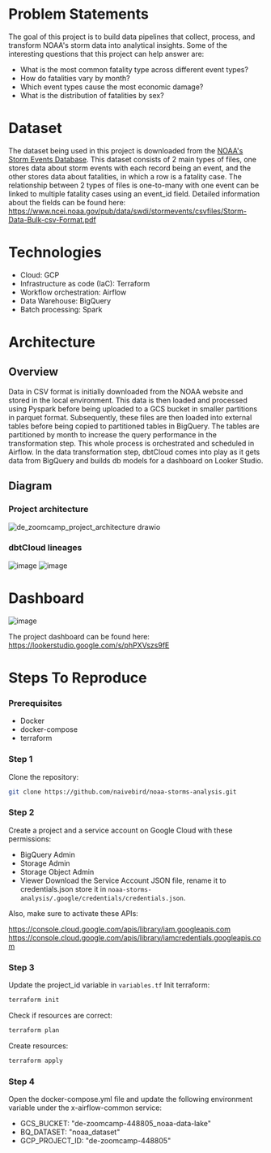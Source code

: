# Problem Statements 
The goal of this project is to build data pipelines that collect, process, and transform NOAA's storm data into analytical insights. Some of the interesting questions that this project can help answer are: 
* What is the most common fatality type across different event types?
* How do fatalities vary by month?
* Which event types cause the most economic damage?
* What is the distribution of fatalities by sex?

# Dataset
The dataset being used in this project is downloaded from the [NOAA's Storm Events Database](https://www.ncdc.noaa.gov/stormevents/). This dataset consists of 2 main types of files, one stores data about storm events with each record being an event, and the other stores data about fatalities, in which a row is a fatality case.
The relationship between 2 types of files is one-to-many with one event can be linked to multiple fatality cases using an event_id field. Detailed information about the fields can be found here: https://www.ncei.noaa.gov/pub/data/swdi/stormevents/csvfiles/Storm-Data-Bulk-csv-Format.pdf

# Technologies
* Cloud: GCP
* Infrastructure as code (IaC): Terraform
* Workflow orchestration: Airflow
* Data Warehouse: BigQuery
* Batch processing: Spark
# Architecture 
## Overview
Data in CSV format is initially downloaded from the NOAA website and stored in the local environment. This data is then loaded and processed using Pyspark before being uploaded to a GCS bucket in smaller partitions in parquet format. Subsequently, these files are then loaded into external tables before being copied to partitioned tables in BigQuery. The tables are partitioned by month to increase the query performance in the transformation step. This whole process is orchestrated and scheduled in Airflow. In the data transformation step, dbtCloud comes into play as it gets data from BigQuery and builds db models for a dashboard on Looker Studio.
## Diagram
### Project architecture
![de_zoomcamp_project_architecture drawio](https://github.com/user-attachments/assets/0be5d2f4-07a1-459a-8b56-ef79fdcab3b3)

### dbtCloud lineages
![image](https://github.com/user-attachments/assets/b4f30379-c1fb-46bd-930b-5d22ca25d8b8)
![image](https://github.com/user-attachments/assets/7b6d8881-0214-4ec2-adb0-fac8f92c3669)

# Dashboard
![image](https://github.com/user-attachments/assets/001916a1-9466-4c88-9a19-757cfd752d8c)

The project dashboard can be found here: https://lookerstudio.google.com/s/phPXVszs9fE

# Steps To Reproduce

### Prerequisites 
* Docker
* docker-compose
* terraform

### Step 1
Clone the repository:
```bash
git clone https://github.com/naivebird/noaa-storms-analysis.git
```
### Step 2
Create a project and a service account on Google Cloud with these permissions:
* BigQuery Admin
* Storage Admin
* Storage Object Admin
* Viewer
Download the Service Account JSON file, rename it to credentials.json store it in `noaa-storms-analysis/.google/credentials/credentials.json`.

Also, make sure to activate these APIs:

https://console.cloud.google.com/apis/library/iam.googleapis.com
https://console.cloud.google.com/apis/library/iamcredentials.googleapis.com

### Step 3
Update the project_id variable in `variables.tf`
Init terraform:
```bash
terraform init
```
Check if resources are correct:
```bash
terraform plan
```
Create resources:
```bash
terraform apply
```

### Step 4
Open the docker-compose.yml file and update the following environment variable under the x-airflow-common service:
* GCS_BUCKET: "de-zoomcamp-448805_noaa-data-lake"
* BQ_DATASET: "noaa_dataset"
* GCP_PROJECT_ID: "de-zoomcamp-448805"

